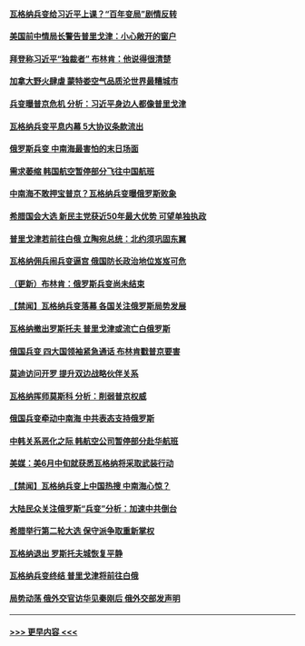 #### [瓦格纳兵变给习近平上课？“百年变局”剧情反转](../pages/prog202/a103738234.md?t=06261843) 
#### [美国前中情局长警告普里戈津：小心敞开的窗户](../pages/prog202/a103738219.md?t=06261843) 
#### [拜登称习近平“独裁者” 布林肯：他说得很清楚](../pages/prog202/a103738236.md?t=06261843) 
#### [加拿大野火肆虐 蒙特娄空气品质沦世界最糟城市](../pages/prog202/a103738220.md?t=06261843) 
#### [兵变曝普京危机 分析：习近平身边人都像普里戈津](../pages/prog202/a103738188.md?t=06261843) 
#### [瓦格纳兵变平息内幕 5大协议条款流出](../pages/prog202/a103738187.md?t=06261843) 
#### [俄罗斯兵变 中南海最害怕的末日场面](../pages/prog202/a103738162.md?t=06261843) 
#### [需求萎缩 韩国航空暂停部分飞往中国航班](../pages/prog202/a103738174.md?t=06261843) 
#### [中南海不敢押宝普京？瓦格纳兵变曝俄罗斯败象](../pages/prog202/a103738161.md?t=06261843) 
#### [希腊国会大选 新民主党获近50年最大优势 可望单独执政](../pages/prog202/a103738160.md?t=06261843) 
#### [普里戈津若前往白俄 立陶宛总统：北约须巩固东翼](../pages/prog202/a103738156.md?t=06261843) 
#### [瓦格纳佣兵闹兵变逼宫 俄国防长政治地位岌岌可危](../pages/prog202/a103738153.md?t=06261843) 
#### [（更新）布林肯：俄罗斯兵变尚未结束](../pages/prog202/a103737182.md?t=06261843) 
#### [【禁闻】瓦格纳兵变落幕 各国关注俄罗斯局势发展](../pages/prog202/a103737952.md?t=06261843) 
#### [瓦格纳撤出罗斯托夫 普里戈津或流亡白俄罗斯](../pages/prog202/a103738068.md?t=06261843) 
#### [俄国兵变 四大国领袖紧急通话 布林肯戳普京要害](../pages/prog202/a103738066.md?t=06261843) 
#### [莫迪访问开罗 提升双边战略伙伴关系](../pages/prog202/a103738064.md?t=06261843) 
#### [瓦格纳挥师莫斯科 分析：削弱普京权威](../pages/prog202/a103738063.md?t=06261843) 
#### [俄国兵变牵动中南海 中共表态支持俄罗斯](../pages/prog202/a103738061.md?t=06261843) 
#### [中韩关系恶化之际 韩航空公司暂停部分赴华航班](../pages/prog202/a103738004.md?t=06261843) 
#### [美媒：美6月中旬就获悉瓦格纳将采取武装行动](../pages/prog202/a103737970.md?t=06261843) 
#### [【禁闻】瓦格纳兵变上中国热搜 中南海心惊？](../pages/prog202/a103737958.md?t=06261843) 
#### [大陆民众关注俄罗斯“兵变”分析：加速中共倒台](../pages/prog202/a103737936.md?t=06261843) 
#### [希腊举行第二轮大选 保守派争取重新掌权](../pages/prog202/a103737938.md?t=06261843) 
#### [瓦格纳退出 罗斯托夫城恢复平静](../pages/prog202/a103737934.md?t=06261843) 
#### [瓦格纳兵变终结 普里戈津将前往白俄](../pages/prog202/a103737933.md?t=06261843) 
#### [局势动荡 俄外交官访华见秦刚后 俄外交部发声明](../pages/prog202/a103737922.md?t=06261843) 

----
#### [ >>> 更早内容 <<< ](../indexes/prog202-earlier.md)

